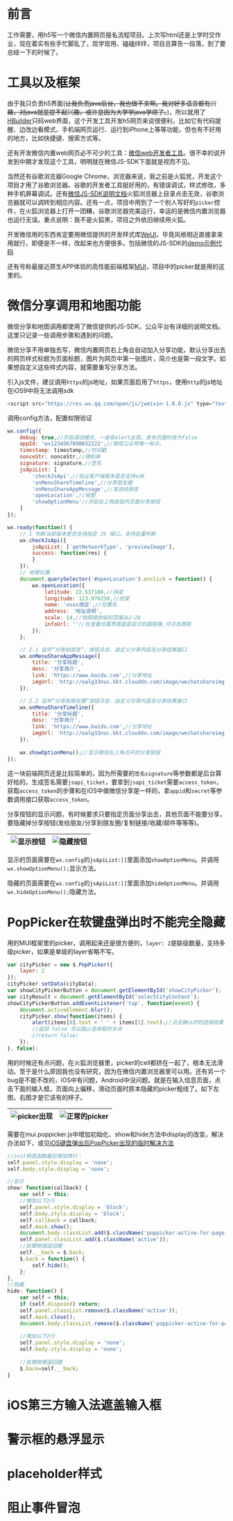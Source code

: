 # 前言

工作需要，用h5写一个微信内置网页报名流程项目。上次写html还是上学时交作业，现在着实有些手忙脚乱了，现学现用、磕磕绊绊，项目总算告一段落，到了要总结一下的时候了。

# 工具以及框架

由于我只负责h5界面(~~让我负责java后台，我也做不来啊。我对好多语言都有兴趣，对java就是提不起兴趣，或许是因为大学学java学烦了。~~)，所以就用了[HBuilder](http://www.dcloud.io/)只码web界面，这个开发工具开发h5网页来说很便利，比如它有代码提醒、边改边看模式、手机端网页运行、运行到iPhone上等等功能，但也有不好用的地方，比如快捷键、搜索方式等。

还有开发微信内置web网页必不可少的工具：[微信web开发者工具](https://mp.weixin.qq.com/wiki?t=resource/res_main&id=mp1455784140&token=&lang=zh_CN)。很不幸的说开发到中期才发现这个工具，明明就在微信JS-SDK下面就是视而不见。

当然还有谷歌浏览器Google Chrome，浏览器来说，我之前是火狐党，开发这个项目才用了谷歌浏览器。谷歌的开发者工具挺好用的，有错误调试，样式修改，多种手机屏幕调试。还有[微信JS-SDK说明文档](https://mp.weixin.qq.com/wiki?t=resource/res_main&id=mp1421141115&token=&lang=zh_CN)火狐浏览器上目录点击无效，谷歌浏览器就可以调转到相应内容。还有一点，项目中用到了一个别人写好的`picker`控件，在火狐浏览器上打开一团糟，谷歌浏览器完美运行，幸运的是微信内置浏览器也运行无误。重点说明：我不是火狐黑，项目之外依旧继续用火狐。

开发微信用的东西肯定要用微信提供的开发样式库[WeUI](https://mp.weixin.qq.com/wiki?t=resource/res_main&id=mp1455784134&token=&lang=zh_CN)，毕竟风格相近直接拿来用就行，即便是不一样，改起来也方便很多。包括微信的JS-SDK的[demo示例代码](http://203.195.235.76/jssdk/)

还有号称最接近原生APP体验的高性能前端框架[MUI](http://dev.dcloud.net.cn/mui/)，项目中的picker就是用的这里的。

# 微信分享调用和地图功能

微信分享和地图调用都使用了微信提供的JS-SDK，公众平台有详细的说明文档。这里只记录一些调用步骤和遇到的问题。

微信分享不用单独去写，微信内置网页右上角会自动加入分享功能，默认分享出去的网页样式标题为页面标题，图片为网页中第一张图片，简介也是第一段文字。如果想自定义这些样式内容，就需要重写分享方法。

引入js文件，建议调用`https`的js地址，如果页面启用了`https`，使用`http`的js地址在iOS9中将无法调用sdk

```JavaScript
<script src="https://res.wx.qq.com/open/js/jweixin-1.0.0.js" type="text/javascript"></script>
```
调用config方法，配置权限验证

```JavaScript
wx.config({
	debug: true,//开启调试模式，一直有alert出现。发布页面时改为false
	appId: 'wx1234567890032222',//微信公众号唯一标示。
	timestamp: timestamp,//时间戳
	nonceStr: nonceStr,//随机串
	signature: signature,//签名
	jsApiList: [
		'checkJsApi',//验证客户端版本是否支持sdk
		'onMenuShareTimeline',//分享朋友圈
		'onMenuShareAppMessage',//发送给朋友
		'openLocation',//地图
		'showOptionMenu'//开启右上角按钮内页面分享按钮
	]
});

wx.ready(function() {
	// 1 判断当前版本是否支持指定 JS 接口，支持批量判断
	wx.checkJsApi({
		jsApiList: ['getNetworkType', 'previewImage'],
		success: function(res) {
		}
	});
	// 地理位置
	document.querySelector('#openLocation').onclick = function() {
		wx.openLocation({
			latitude: 22.537180,//纬度
			longitude: 113.976250,//经度
			name: 'xxxx酒店',//位置名
			address: '地址说明',
			scale: 14,//地图缩放级别范围从1~28
			infoUrl: ''//在查看位置界面底部显示的超链接,可点击跳转
		});
	};

	// 2.1 监听“分享给朋友”，按钮点击、自定义分享内容及分享结果接口
	wx.onMenuShareAppMessage({
		title: '分享标题',
		desc: '分享简介',
		link: 'https://www.baidu.com',//分享地址
		imgUrl: 'http://oalg33nuc.bkt.clouddn.com/image/wechatshareimg.jpg',//分享图片的地址
	});

	// 2.2 监听“分享到朋友圈”按钮点击、自定义分享内容及分享结果接口
	wx.onMenuShareTimeline({
		title: '分享标题',
		desc: '分享简介',
		link: 'https://www.baidu.com',//分享地址
		imgUrl: 'http://oalg33nuc.bkt.clouddn.com/image/wechatshareimg.jpg',//分享图片的地址
	});
	
	wx.showOptionMenu();//显示微信右上角点开的分享按钮
});
```

这一块前端网页还是比较简单的，因为所需要的`签名signature`等参数都是后台算好给的。生成签名需要`jsapi_ticket`，要拿到`jsapi_ticket`需要`access_token`，获取`access_token`的步骤和在iOS中做微信分享是一样的，拿`appid`和`secret`等参数调用接口获取`access_token`。

分享按钮的显示问题，有时候要求只要指定页面分享出去，其他页面不能要分享，要隐藏掉分享按钮(发给朋友/分享到朋友圈/复制链接/收藏/邮件等等等)。

| ![显示按钮](https://github.com/mxdios/notebook/blob/master/notebooks/images/WechatIMG65.jpeg?raw=true)| ![隐藏按钮](https://github.com/mxdios/notebook/blob/master/notebooks/images/WechatIMG66.jpeg?raw=true)|
|:-------------:|:-------------:|

显示的页面需要在`wx.config`的`jsApiList:[]`里面添加`showOptionMenu`。并调用`wx.showOptionMenu();`显示方法。

隐藏的页面需要在`wx.config`的`jsApiList:[]`里面添加`hideOptionMenu`。并调用`wx.hideOptionMenu();`隐藏方法。


# PopPicker在软键盘弹出时不能完全隐藏

用的MUI框架里的picker，调用起来还是很方便的，`layer: 2`是联级数量，支持多级picker，如果是单级的layer省略不写。

```JavaScript
var cityPicker = new $.PopPicker({
	layer: 2
});
cityPicker.setData(cityData);
var showCityPickerButton = document.getElementById('showCityPicker');
var cityResult = document.getElementById('selectCityContent');
showCityPickerButton.addEventListener('tap', function(event) {
	document.activeElement.blur();
	cityPicker.show(function(items) {
		alert(items[0].text + ' ' + items[1].text);//点击确认时的选择结果
		//返回 false 可以阻止选择框的关闭
		//return false;
	});
}, false);
```

用的时候还有点问题，在火狐浏览器里，picker的cell都挤在一起了，根本无法滑动。至于是什么原因我也没有研究，因为在微信内置浏览器里可以用。还有另一个bug是不能不改的，iOS中有问题，Android中没问题。就是在输入信息页面，点击下面的输入框，页面向上偏移，滑动页面时原本隐藏的picker粗线了。如下左图，右图才是它该有的样子。

| ![picker出现](https://github.com/mxdios/notebook/blob/master/notebooks/images/WechatIMG67.jpeg?raw=true)| ![正常的picker](https://github.com/mxdios/notebook/blob/master/notebooks/images/WechatIMG68.jpeg?raw=true)|
|:-------------:|:-------------:|

需要在mui.poppicker.js中增加初始化、show和hide方法中display的改变。解决办法如下，或见[iOS键盘弹出后PopPicker出现的临时解决方法](http://ask.dcloud.net.cn/article/603)

```javascript
//init构造函数最后增加两行：
self.panel.style.display = 'none';
self.body.style.display = 'none';

//显示
show: function(callback) {
	var self = this;
	//增加以下2行
	self.panel.style.display = 'block';
	self.body.style.display = 'block';
	self.callback = callback;
	self.mask.show();
	document.body.classList.add($.className('poppicker-active-for-page'));
	self.panel.classList.add($.className('active'));
	//处理物理返回键
	self.__back = $.back;
	$.back = function() {
		self.hide();
	};
},
//隐藏
hide: function() {
	var self = this;
	if (self.disposed) return;
	self.panel.classList.remove($.className('active'));
	self.mask.close();
	document.body.classList.remove($.className('poppicker-active-for-page'));
	
	//增加以下2行
	self.panel.style.display = 'none';
	self.body.style.display = 'none';
	
	//处理物理返回键
	$.back=self.__back;
}
```

# iOS第三方输入法遮盖输入框

# 警示框的悬浮显示

# placeholder样式

# 阻止事件冒泡












